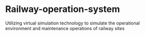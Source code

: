 # Railway-operation-system
Utilizing virtual simulation technology to simulate the operational environment and maintenance operations of railway sites
